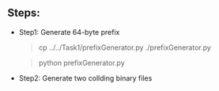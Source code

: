 ## Steps:
* Step1: Generate 64-byte prefix
    > cp ../../Task1/prefixGenerator.py ./prefixGenerator.py

    > python prefixGenerator.py

* Step2: Generate two collding binary files 
